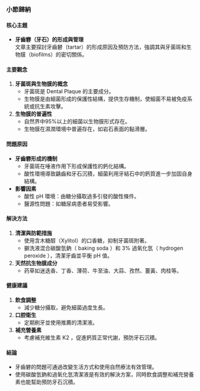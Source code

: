 ### 小節歸納

#### 核心主題
- **牙齒礬（牙石）的形成與管理**  
  文章主要探討牙齒礬（tartar）的形成原因及預防方法，強調其與牙菌斑和生物膜（biofilms）的密切關係。

#### 主要觀念
1. **牙菌斑與生物膜的概念**  
   - 牙菌斑是 Dental Plaque 的主要成分。  
   - 生物膜是由細菌形成的保護性結構，提供生存機制，使細菌不易被免疫系統或抗生素攻擊。
2. **生物膜的普遍性**  
   - 自然界中95%以上的細菌以生物膜形式存在。  
   - 生物膜在濕潤環境中普遍存在，如岩石表面的黏滑層。

#### 問題原因
- **牙齒礬形成的機制**  
  - 牙菌斑在唾液作用下形成保護性的鈣化結構。  
  - 酸性環境導致齲齒和牙石沉積，細菌利用牙結石中的鈣質進一步加固自身結構。
- **影響因素**  
  - 酸性 pH 環境：由糖分攝取過多引發的酸性條件。  
  - 醫源性問題：如糖尿病患者易受影響。

#### 解決方法
1. **清潔與防範措施**  
   - 使用含木糖醇（Xylitol）的口香糖，抑制牙菌斑附著。  
   - 擗洗液混合碳酸氫鈉（ baking soda ）和 3% 過氧化氫（ hydrogen peroxide ），清潔牙齒並平衡 pH 值。
2. **天然抗生物膜成分**  
   - 药草如迷迭香、丁香、薄荷、牛至油、大蒜、孜然、薑黃、肉桂等。  

#### 健康建議
1. **飲食調整**  
   - 減少糖分攝取，避免細菌過度生長。  
2. **口腔衛生**  
   - 定期刷牙並使用推薦的清潔液。  
3. **補充營養素**  
   - 考慮補充維生素 K2 ，促進鈣質正常代謝，預防牙石沉積。

#### 結論
- 牙齒礬的問題可通過改變生活方式和使用自然療法有效管理。  
- 使用碳酸氫鈉和過氧化氫清潔液是有效的解決方案，同時飲食調整和補充營養素也能幫助預防牙石沉積。